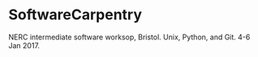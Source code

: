 # SoftwareCarpentry
NERC intermediate software worksop, Bristol.
Unix, Python, and Git.
4-6 Jan 2017.
